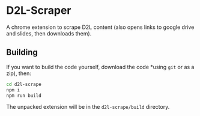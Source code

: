 # D2L-Scraper
A chrome extension to scrape D2L content (also opens links to google drive and slides, then downloads them).

## Building
If you want to build the code yourself, download the code *using `git` or as a zip), then:

```bash
cd d2l-scrape
npm i
npm run build
```

The unpacked extension will be in the `d2l-scrape/build` directory.
